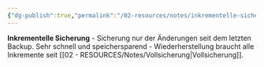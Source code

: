 ```yaml
---
{"dg-publish":true,"permalink":"/02-resources/notes/inkrementelle-sicherung/","tags":["backup/typ","änderungen/letztes-backup","it-sicherheit"],"noteIcon":"","updated":"2025-09-05T10:17:26.000+02:00"}
---
```



**Inkrementelle Sicherung** - Sicherung nur der Änderungen seit dem letzten Backup.
Sehr schnell und speichersparend - Wiederherstellung braucht alle Inkremente seit [[02 - RESOURCES/Notes/Vollsicherung\|Vollsicherung]].